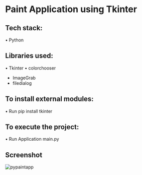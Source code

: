 # Paint Application using Tkinter


## Tech stack:
• Python


## Libraries used:
• Tkinter
• colorchooser
* ImageGrab
* filedialog

## To install external modules:
• Run pip install tkinter

## To execute the project:
• Run Application main.py

## Screenshot

![pypaintapp](https://github.com/user-attachments/assets/e59b7624-b436-47b1-8e0c-52d2bb642021)




